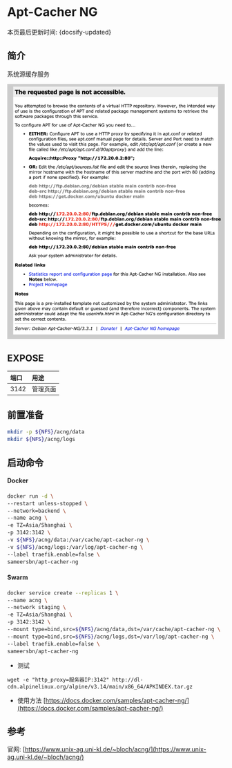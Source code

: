 # Apt-Cacher NG

本页最后更新时间: {docsify-updated}

## 简介

系统源缓存服务

![](../../images/cache-service-started.png)

## EXPOSE

| 端口 | 用途 |
| :--- | :--- |
| 3142 | 管理页面 |



## 前置准备

```bash
mkdir -p ${NFS}/acng/data
mkdir ${NFS}/acng/logs
```

## 启动命令

<!-- tabs:start -->
#### **Docker**
```bash
docker run -d \
--restart unless-stopped \
--network=backend \
--name acng \
-e TZ=Asia/Shanghai \
-p 3142:3142 \
-v ${NFS}/acng/data:/var/cache/apt-cacher-ng \
-v ${NFS}/acng/logs:/var/log/apt-cacher-ng \
--label traefik.enable=false \
sameersbn/apt-cacher-ng
```


#### **Swarm**
```bash
docker service create --replicas 1 \
--name acng \
--network staging \
-e TZ=Asia/Shanghai \
-p 3142:3142 \
--mount type=bind,src=${NFS}/acng/data,dst=/var/cache/apt-cacher-ng \
--mount type=bind,src=${NFS}/acng/logs,dst=/var/log/apt-cacher-ng \
--label traefik.enable=false \
sameersbn/apt-cacher-ng
```

<!-- tabs:end -->

* 测试

```text
wget -e "http_proxy=服务器IP:3142" http://dl-cdn.alpinelinux.org/alpine/v3.14/main/x86_64/APKINDEX.tar.gz
```



* 使用方法 [https://docs.docker.com/samples/apt-cacher-ng/](https://docs.docker.com/samples/apt-cacher-ng/)

## 参考

官网: [https://www.unix-ag.uni-kl.de/~bloch/acng/](https://www.unix-ag.uni-kl.de/~bloch/acng/)

